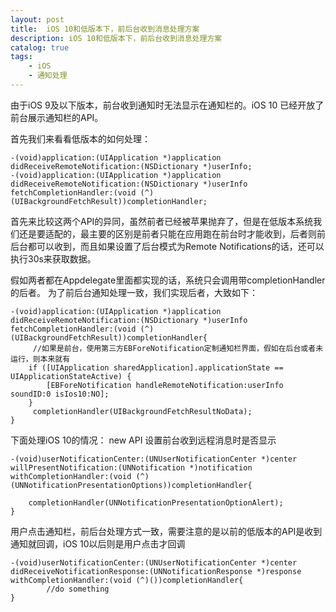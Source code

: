 ```yaml
---
layout: post
title:  iOS 10和低版本下，前后台收到消息处理方案
description: iOS 10和低版本下，前后台收到消息处理方案
catalog: true
tags:
    - iOS
    - 通知处理
---
```



由于iOS 9及以下版本，前台收到通知时无法显示在通知栏的。iOS 10 已经开放了前台展示通知栏的API。

首先我们来看看低版本的如何处理：
```
-(void)application:(UIApplication *)application didReceiveRemoteNotification:(NSDictionary *)userInfo;
-(void)application:(UIApplication *)application didReceiveRemoteNotification:(NSDictionary *)userInfo fetchCompletionHandler:(void (^)(UIBackgroundFetchResult))completionHandler;
```
首先来比较这两个API的异同，虽然前者已经被苹果抛弃了，但是在低版本系统我们还是要适配的，最主要的区别是前者只能在应用跑在前台时才能收到，后者则前后台都可以收到，而且如果设置了后台模式为Remote Notifications的话，还可以执行30s来获取数据。

假如两者都在Appdelegate里面都实现的话，系统只会调用带completionHandler的后者。
为了前后台通知处理一致，我们实现后者，大致如下：
```
-(void)application:(UIApplication *)application didReceiveRemoteNotification:(NSDictionary *)userInfo fetchCompletionHandler:(void (^)(UIBackgroundFetchResult))completionHandler{
     //如果是前台，使用第三方EBForeNotification定制通知栏界面，假如在后台或者未运行，则本来就有
    if ([UIApplication sharedApplication].applicationState == UIApplicationStateActive) {
        [EBForeNotification handleRemoteNotification:userInfo soundID:0 isIos10:NO];
    }
     completionHandler(UIBackgroundFetchResultNoData);
}
```

下面处理iOS 10的情况：
new API 设置前台收到远程消息时是否显示
```
-(void)userNotificationCenter:(UNUserNotificationCenter *)center willPresentNotification:(UNNotification *)notification withCompletionHandler:(void (^)(UNNotificationPresentationOptions))completionHandler{
    
    completionHandler(UNNotificationPresentationOptionAlert);
}
```
用户点击通知栏，前后台处理方式一致，需要注意的是以前的低版本的API是收到通知就回调，iOS 10以后则是用户点击才回调
```
-(void)userNotificationCenter:(UNUserNotificationCenter *)center didReceiveNotificationResponse:(UNNotificationResponse *)response withCompletionHandler:(void (^)())completionHandler{
        //do something
}
```

